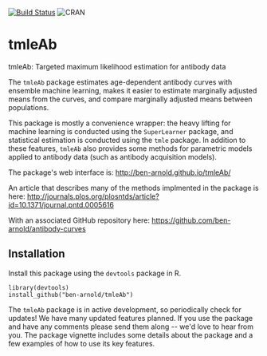 [![Build Status](https://travis-ci.org/ben-arnold/tmleAb.svg)](https://travis-ci.org/ben-arnold/tmleAb)
![CRAN](http://www.r-pkg.org/badges/version/tmleAb)

# tmleAb
tmleAb: Targeted maximum likelihood estimation for antibody data

The `tmleAb` package estimates age-dependent antibody curves with ensemble machine learning, makes it easier to estimate marginally adjusted means from the curves, and compare marginally adjusted means between populations. 

This package is mostly a convenience wrapper: the heavy lifting for machine learning is conducted using the `SuperLearner` package, and statistical estimation is conducted using the `tmle` package. In addition to these features, `tmleAb` also provides some methods for parametric models applied to antibody data (such as antibody acquisition models).

The package's web interface is: http://ben-arnold.github.io/tmleAb/

An article that describes many of the methods implmented in the package is here:
http://journals.plos.org/plosntds/article?id=10.1371/journal.pntd.0005616

With an associated GitHub repository here:
https://github.com/ben-arnold/antibody-curves

## Installation

Install this package using the `devtools` package in R. 
```
library(devtools)
install_github("ben-arnold/tmleAb")
```

The `tmleAb` package is in active development, so periodically check for updates!  We have many updated features planned.  If you use the package and have any comments please send them along -- we'd love to hear from you.  The package vignette includes some details about the package and a few examples of how to use its key features. 



